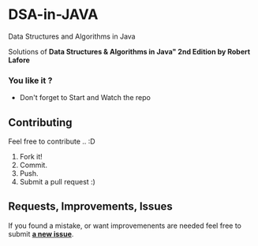 # DSA-in-JAVA
Data Structures and Algorithms in Java 

Solutions of **Data Structures & Algorithms in Java" 2nd Edition by Robert Lafore**

### You like it ?
- Don't forget to Start and Watch the repo 

## Contributing
Feel free to contribute .. :D

1. Fork it!
2. Commit.
3. Push.
5. Submit a pull request :)

## Requests, Improvements, Issues

If you found a mistake, or want improvemenents are needed feel free to submit [**a new issue**](https://github.com/srsandy/DSA-in-JAVA/issues).

